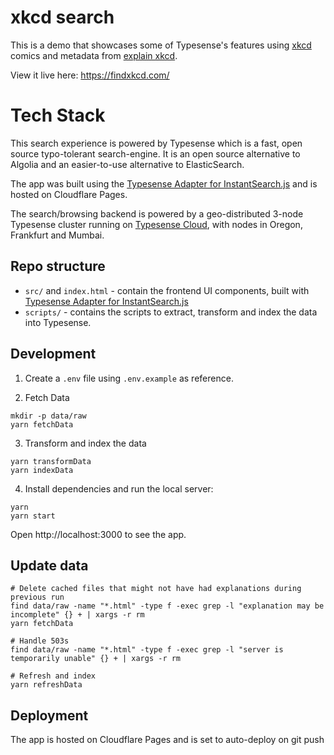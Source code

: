 # xkcd search

This is a demo that showcases some of Typesense's features using [xkcd](https://xkcd.com/) comics and metadata from [explain xkcd](https://www.explainxkcd.com/).

View it live here: https://findxkcd.com/

# Tech Stack

This search experience is powered by Typesense which is a fast, open source typo-tolerant search-engine. It is an open source alternative to Algolia and an easier-to-use alternative to ElasticSearch.

The app was built using the [Typesense Adapter for InstantSearch.js](https://github.com/typesense/typesense-instantsearch-adapter) and is hosted on Cloudflare Pages.

The search/browsing backend is powered by a geo-distributed 3-node Typesense cluster running on [Typesense Cloud](https://cloud.typesense.org), with nodes in Oregon, Frankfurt and Mumbai.


## Repo structure

- `src/` and `index.html` - contain the frontend UI components, built with <a href="https://github.com/typesense/typesense-instantsearch-adapter" target="_blank">Typesense Adapter for InstantSearch.js</a>
- `scripts/` - contains the scripts to extract, transform and index the data into Typesense.

## Development

1. Create a `.env` file using `.env.example` as reference.

2. Fetch Data

  ```shell
  mkdir -p data/raw
  yarn fetchData
  ```

3. Transform and index the data
  ```shell
  yarn transformData
  yarn indexData
  ```

4. Install dependencies and run the local server:

```shell
yarn
yarn start
```

Open http://localhost:3000 to see the app.

## Update data

```shell
# Delete cached files that might not have had explanations during previous run
find data/raw -name "*.html" -type f -exec grep -l "explanation may be incomplete" {} + | xargs -r rm
yarn fetchData

# Handle 503s
find data/raw -name "*.html" -type f -exec grep -l "server is temporarily unable" {} + | xargs -r rm

# Refresh and index
yarn refreshData
```

## Deployment

The app is hosted on Cloudflare Pages and is set to auto-deploy on git push
